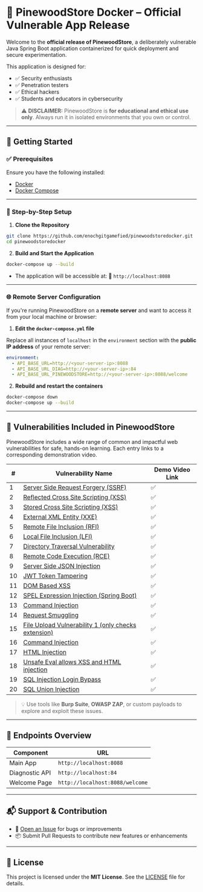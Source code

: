# 🛒 PinewoodStore Docker – Official Vulnerable App Release

Welcome to the **official release of PinewoodStore**, a deliberately vulnerable Java Spring Boot application containerized for quick deployment and secure experimentation.

This application is designed for:

* ✅ Security enthusiasts
* ✅ Penetration testers
* ✅ Ethical hackers
* ✅ Students and educators in cybersecurity

> ⚠️ **DISCLAIMER:** PinewoodStore is **for educational and ethical use only**. Always run it in isolated environments that you own or control.

---

## 🚀 Getting Started

### ✅ Prerequisites

Ensure you have the following installed:

* [Docker](https://www.docker.com/)
* [Docker Compose](https://docs.docker.com/compose/)

---

### 🔧 Step-by-Step Setup

1. **Clone the Repository**

```bash
git clone https://github.com/enochgitgamefied/pinewoodstoredocker.git
cd pinewoodstoredocker
```

2. **Build and Start the Application**

```bash
docker-compose up --build
```

* The application will be accessible at:
  📍 `http://localhost:8088`

---

### 🌐 Remote Server Configuration

If you're running PinewoodStore on a **remote server** and want to access it from your local machine or browser:

1. **Edit the `docker-compose.yml` file**

Replace all instances of `localhost` in the `environment` section with the **public IP address** of your remote server:

```yaml
environment:
  - API_BASE_URL=http://<your-server-ip>:8088
  - API_BASE_URL_DIAG=http://<your-server-ip>:84
  - API_BASE_URL_PINEWOODSTORE=http://<your-server-ip>:8088/welcome
```

2. **Rebuild and restart the containers**

```bash
docker-compose down
docker-compose up --build
```

---

## 🔐 Vulnerabilities Included in PinewoodStore

PinewoodStore includes a wide range of common and impactful web vulnerabilities for safe, hands-on learning. Each entry links to a corresponding demonstration video.

| #  | Vulnerability Name                                                                         | Demo Video Link        |
| -- | ------------------------------------------------------------------------------------------ | ---------------------- |
| 1  | [Server Side Request Forgery (SSRF)](https://www.youtube.com/watch?v=PAx_RSrKoVc)          | ✅                      |
| 2  | [Reflected Cross Site Scripting (XSS)](https://www.youtube.com/watch?v=cJTCzxwMVkc&t=527s) | ✅                      |
| 3  | [Stored Cross Site Scripting (XSS)](https://www.youtube.com/watch?v=1A61ZtWqWH8&t=635s)    | ✅                      |
| 4  | [External XML Entity (XXE)](https://www.youtube.com/watch?v=e552T0B4hb0&t=270s)            | ✅                      |
| 5  | [Remote File Inclusion (RFI)](https://www.youtube.com/watch?v=N53OopT6msU)                 | ✅                      |
| 6  | [Local File Inclusion (LFI)](https://www.youtube.com/watch?v=TfgQJXVT_yk)                  | ✅                      |
| 7  | [Directory Traversal Vulnerability](https://www.youtube.com/watch?v=RZzcDzofTAg)           | ✅                      |
| 8  | [Remote Code Execution (RCE)](https://www.youtube.com/watch?v=z4Xf9LYXc9o&t=714s)          | ✅                      |
| 9  | [Server Side JSON Injection](https://www.youtube.com/watch?v=iycTLPaPBD8&t=1079s)          | ✅                      |
| 10 | [JWT Token Tampering](https://www.youtube.com/watch?v=48k7fSGCFAQ&t=1s)                    | ✅                      |
| 11 | [DOM Based XSS](https://www.youtube.com/watch?v=9cUWwr0F0Ng)                               | ✅                      |
| 12 | [SPEL Expression Injection (Spring Boot)](https://www.youtube.com/watch?v=J0t8KNq9c0s)     | ✅                      |
| 13 | [Command Injection](https://www.youtube.com/watch?v=z4Xf9LYXc9o&t=714s)                    | ✅                      |
| 14 | [Request Smuggling](https://www.youtube.com/watch?v=bGwsF3Q3tFs)                           | ✅                      |
| 15 | [File Upload Vulnerability 1 (only checks extension)](https://www.youtube.com/watch?v=7AbQ9rpKI74)                 | ✅                      |
| 16 | [Command Injection](https://www.youtube.com/watch?v=7AbQ9rpKI74)                           | ✅                      |
| 17 | [HTML Injection](https://www.youtube.com/watch?v=9P4_Wp5VxEY)                              | ✅                      |
| 18 | [Unsafe Eval allows XSS and HTML injection](https://www.youtube.com/watch?v=zZ_ViE7w914)   | ✅                      |
| 19 | [SQL Injection Login Bypass](https://www.youtube.com/watch?v=mw2zGawxaM0)                  | ✅                      |
| 20 | [SQL Union Injection](https://www.youtube.com/watch?v=DV-KR6s32UQ)                         | ✅                      |

> 💡 Use tools like **Burp Suite**, **OWASP ZAP**, or custom payloads to explore and exploit these issues.

---

## 🧷 Endpoints Overview

| Component      | URL                             |
| -------------- | ------------------------------- |
| Main App       | `http://localhost:8088`         |
| Diagnostic API | `http://localhost:84`           |
| Welcome Page   | `http://localhost:8088/welcome` |

---

## 📬 Support & Contribution

* 💬 [Open an Issue](https://github.com/enochgitgamefied/pinewoodstoredocker/issues) for bugs or improvements
* 📦 Submit Pull Requests to contribute new features or enhancements

---

## 📜 License

This project is licensed under the **MIT License**. See the [LICENSE](./LICENSE) file for details.
